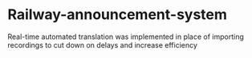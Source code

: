 # Railway-announcement-system
Real-time automated translation was implemented in place of importing recordings to cut down on delays and increase efficiency
